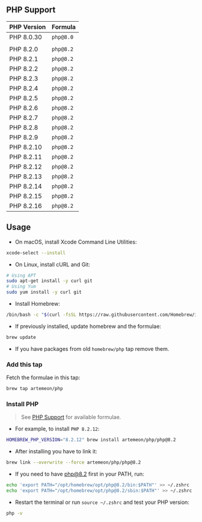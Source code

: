 ## PHP Support

| PHP Version  | Formula   |
|--------------|-----------|
| PHP 8.0.30   | `php@8.0` |
|              |           |
| PHP 8.2.0    | `php@8.2` |
| PHP 8.2.1    | `php@8.2` |
| PHP 8.2.2    | `php@8.2` |
| PHP 8.2.3    | `php@8.2` |
| PHP 8.2.4    | `php@8.2` |
| PHP 8.2.5    | `php@8.2` |
| PHP 8.2.6    | `php@8.2` |
| PHP 8.2.7    | `php@8.2` |
| PHP 8.2.8    | `php@8.2` |
| PHP 8.2.9    | `php@8.2` |
| PHP 8.2.10   | `php@8.2` |
| PHP 8.2.11   | `php@8.2` |
| PHP 8.2.12   | `php@8.2` |
| PHP 8.2.13   | `php@8.2` |
| PHP 8.2.14   | `php@8.2` |
| PHP 8.2.15   | `php@8.2` |
| PHP 8.2.16   | `php@8.2` |

## Usage
- On macOS, install Xcode Command Line Utilities:
```zsh
xcode-select --install
```

- On Linux, install cURL and Git:
```bash
# Using APT
sudo apt-get install -y curl git
# Using Yum
sudo yum install -y curl git
```
- Install Homebrew:
```zsh
/bin/bash -c "$(curl -fsSL https://raw.githubusercontent.com/Homebrew/install/master/install.sh)"
```

- If previously installed, update homebrew and the formulae:
```zsh
brew update
```

- If you have packages from old `homebrew/php` tap remove them.

### Add this tap
Fetch the formulae in this tap:
```zsh
brew tap artemeon/php
```

### Install PHP

> See [PHP Support](#php-support) for available formulae.

- For example, to install `PHP 8.2.12`:
```zsh 
HOMEBREW_PHP_VERSION="8.2.12" brew install artemeon/php/php@8.2
```

- After installing you have to link it:
```zsh
brew link --overwrite --force artemeon/php/php@8.2
```

- If you need to have php@8.2 first in your PATH, run:
```zsh
echo 'export PATH="/opt/homebrew/opt/php@8.2/bin:$PATH"' >> ~/.zshrc
echo 'export PATH="/opt/homebrew/opt/php@8.2/sbin:$PATH"' >> ~/.zshrc
```

- Restart the terminal or run `source ~/.zshrc` and test your PHP version:
```zsh
php -v
```
